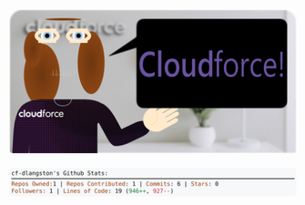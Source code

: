 <!-- 
Version 3.0.162
Built Mon Dec 02 2024 05:22:11 GMT+0000 (Coordinated Universal Time)
-->

<h1 align="center">
  <a href="https://github.com/cf-dlangston/cf-dlangston/tree/master/src" title="Click to View Source">
    <picture width="100%" alt="Dylan">
      <source media="(prefers-color-scheme: dark)" srcset="dylan-dark.svg?version=3.0.162">
      <img src="dylan-light.svg?version=3.0.162" alt="Dylan">
    </picture>
  </a>
</h1>

<div align="center">
  <picture width="100%" alt="Profile Info and Stats">
    <source media="(prefers-color-scheme: dark)" srcset="stats-dark.svg?version=3.0.162">
    <img src="stats-light.svg?version=3.0.162" alt="Profile Info and Stats">
  </picture>
</div>
